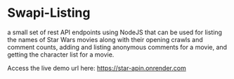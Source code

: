 # Swapi-Listing
 a small set of rest API endpoints using NodeJS that can be used for listing the names of Star Wars movies along with their opening crawls and comment counts, adding and listing anonymous comments for a movie, and getting the character list for a movie.
 
Access the live demo url here: https://star-apin.onrender.com

